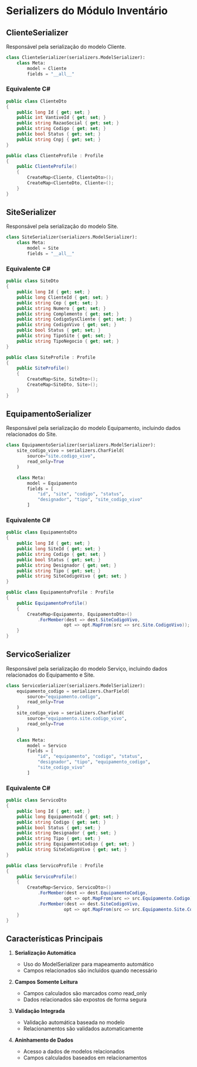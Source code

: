 # Serializers do Módulo Inventário

## ClienteSerializer

Responsável pela serialização do modelo Cliente.

```python
class ClienteSerializer(serializers.ModelSerializer):
    class Meta:
        model = Cliente
        fields = "__all__"
```
 
### Equivalente C#
```csharp
public class ClienteDto
{
    public long Id { get; set; }
    public int VantiveId { get; set; }
    public string RazaoSocial { get; set; }
    public string Codigo { get; set; }
    public bool Status { get; set; }
    public string Cnpj { get; set; }
}

public class ClienteProfile : Profile
{
    public ClienteProfile()
    {
        CreateMap<Cliente, ClienteDto>();
        CreateMap<ClienteDto, Cliente>();
    }
}
```

## SiteSerializer

Responsável pela serialização do modelo Site.

```python
class SiteSerializer(serializers.ModelSerializer):
    class Meta:
        model = Site
        fields = "__all__"
```

### Equivalente C#
```csharp
public class SiteDto
{
    public long Id { get; set; }
    public long ClienteId { get; set; }
    public string Cep { get; set; }
    public string Numero { get; set; }
    public string Complemento { get; set; }
    public string CodigoSysCliente { get; set; }
    public string CodigoVivo { get; set; }
    public bool Status { get; set; }
    public string TipoSite { get; set; }
    public string TipoNegocio { get; set; }
}

public class SiteProfile : Profile
{
    public SiteProfile()
    {
        CreateMap<Site, SiteDto>();
        CreateMap<SiteDto, Site>();
    }
}
```

## EquipamentoSerializer

Responsável pela serialização do modelo Equipamento, incluindo dados relacionados do Site.

```python
class EquipamentoSerializer(serializers.ModelSerializer):
    site_codigo_vivo = serializers.CharField(
        source="site.codigo_vivo", 
        read_only=True
    )

    class Meta:
        model = Equipamento
        fields = [
            "id", "site", "codigo", "status",
            "designador", "tipo", "site_codigo_vivo"
        ]
```

### Equivalente C#
```csharp
public class EquipamentoDto
{
    public long Id { get; set; }
    public long SiteId { get; set; }
    public string Codigo { get; set; }
    public bool Status { get; set; }
    public string Designador { get; set; }
    public string Tipo { get; set; }
    public string SiteCodigoVivo { get; set; }
}

public class EquipamentoProfile : Profile
{
    public EquipamentoProfile()
    {
        CreateMap<Equipamento, EquipamentoDto>()
            .ForMember(dest => dest.SiteCodigoVivo, 
                      opt => opt.MapFrom(src => src.Site.CodigoVivo));
    }
}
```

## ServicoSerializer

Responsável pela serialização do modelo Serviço, incluindo dados relacionados do Equipamento e Site.

```python
class ServicoSerializer(serializers.ModelSerializer):
    equipamento_codigo = serializers.CharField(
        source="equipamento.codigo",
        read_only=True
    )
    site_codigo_vivo = serializers.CharField(
        source="equipamento.site.codigo_vivo",
        read_only=True
    )

    class Meta:
        model = Servico
        fields = [
            "id", "equipamento", "codigo", "status",
            "designador", "tipo", "equipamento_codigo",
            "site_codigo_vivo"
        ]
```

### Equivalente C#
```csharp
public class ServicoDto
{
    public long Id { get; set; }
    public long EquipamentoId { get; set; }
    public string Codigo { get; set; }
    public bool Status { get; set; }
    public string Designador { get; set; }
    public string Tipo { get; set; }
    public string EquipamentoCodigo { get; set; }
    public string SiteCodigoVivo { get; set; }
}

public class ServicoProfile : Profile
{
    public ServicoProfile()
    {
        CreateMap<Servico, ServicoDto>()
            .ForMember(dest => dest.EquipamentoCodigo, 
                      opt => opt.MapFrom(src => src.Equipamento.Codigo))
            .ForMember(dest => dest.SiteCodigoVivo, 
                      opt => opt.MapFrom(src => src.Equipamento.Site.CodigoVivo));
    }
}
```

## Características Principais

1. **Serialização Automática**
   - Uso do ModelSerializer para mapeamento automático
   - Campos relacionados são incluídos quando necessário
   
2. **Campos Somente Leitura**
   - Campos calculados são marcados como read_only
   - Dados relacionados são expostos de forma segura

3. **Validação Integrada**
   - Validação automática baseada no modelo
   - Relacionamentos são validados automaticamente

4. **Aninhamento de Dados**
   - Acesso a dados de modelos relacionados
   - Campos calculados baseados em relacionamentos

